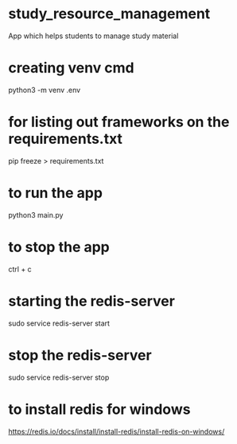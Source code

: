 # study_resource_management
App which helps students to manage study material

# creating venv cmd
python3 -m venv .env

# for listing out frameworks on the requirements.txt
pip freeze > requirements.txt

# to run the app
python3 main.py
# to stop the app
ctrl + c

# starting the redis-server
sudo service redis-server start

# stop the redis-server
sudo service redis-server stop

# to install redis for windows
https://redis.io/docs/install/install-redis/install-redis-on-windows/